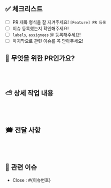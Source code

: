 ## ✅ 체크리스트 
- [ ] PR 제목 형식을 잘 지켜주세요! `[Feature] PR 등록`
- [ ] 이슈 등록했는지 확인해주세요! 
- [ ] `labels`, `assignees` 을 등록해주세요!
- [ ] 마지막으로 관련 이슈를 꼭 닫아주세요!

## 👑 무엇을 위한 PR인가요?

<br><br>

## ⛅ 상세 작업 내용

<br><br>

## 🗯️ 전달 사항

<br><br>

## 📝 관련 이슈

- Close : #{이슈번호}
